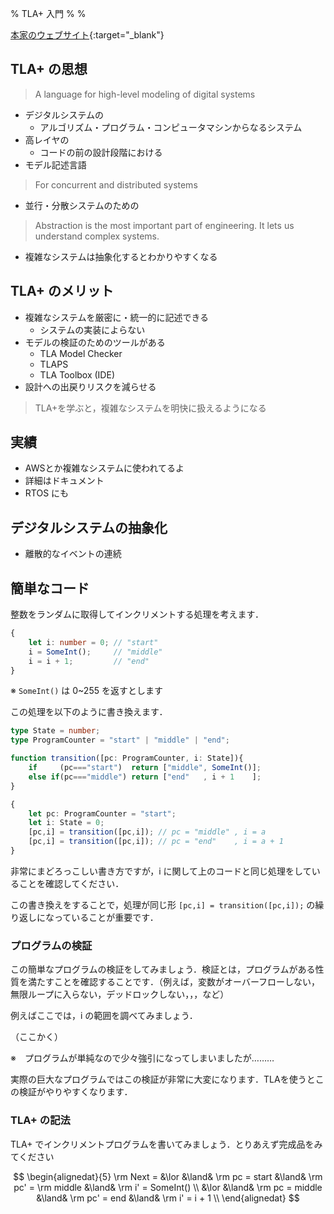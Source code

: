 % TLA+ 入門
%
%

[本家のウェブサイト](http://lamport.azurewebsites.net/tla/tla.html){:target="_blank"}

## TLA+ の思想

> A language for high-level modeling of digital systems

- デジタルシステムの
  - アルゴリズム・プログラム・コンピュータマシンからなるシステム
- 高レイヤの
  - コードの前の設計段階における
- モデル記述言語

> For concurrent and distributed systems

- 並行・分散システムのための

> Abstraction is the most important part of engineering.
> It lets us understand complex systems.

- 複雑なシステムは抽象化するとわかりやすくなる

## TLA+ のメリット

- 複雑なシステムを厳密に・統一的に記述できる
  - システムの実装によらない
- モデルの検証のためのツールがある
  - TLA Model Checker
  - TLAPS
  - TLA Toolbox (IDE)
- 設計への出戻りリスクを減らせる

> TLA+を学ぶと，複雑なシステムを明快に扱えるようになる

## 実績

- AWSとか複雑なシステムに使われてるよ
- 詳細はドキュメント
- RTOS にも

## デジタルシステムの抽象化

- 離散的なイベントの連続



## 簡単なコード

整数をランダムに取得してインクリメントする処理を考えます．

```typescript
{
    let i: number = 0; // "start"
    i = SomeInt();     // "middle"
    i = i + 1;         // "end"
}
```

※ `SomeInt()` は 0~255 を返すとします

この処理を以下のように書き換えます．

```typescript
type State = number;
type ProgramCounter = "start" | "middle" | "end";

function transition([pc: ProgramCounter, i: State]){
    if     (pc==="start")  return ["middle", SomeInt()];
    else if(pc==="middle") return ["end"   , i + 1    ];
}

{
    let pc: ProgramCounter = "start";
    let i: State = 0;
    [pc,i] = transition([pc,i]); // pc = "middle" , i = a
    [pc,i] = transition([pc,i]); // pc = "end"    , i = a + 1
}
```

非常にまどろっこしい書き方ですが，i に関して上のコードと同じ処理をしていることを確認してください．

この書き換えをすることで，処理が同じ形 `[pc,i] = transition([pc,i]);` の繰り返しになっていることが重要です．

### プログラムの検証

この簡単なプログラムの検証をしてみましょう．検証とは，プログラムがある性質を満たすことを確認することです．（例えば，変数がオーバーフローしない，無限ループに入らない，デッドロックしない，，，など）

例えばここでは，i の範囲を調べてみましょう．

（ここかく）

※　プログラムが単純なので少々強引になってしまいましたが………

実際の巨大なプログラムではこの検証が非常に大変になります．TLAを使うとこの検証がやりやすくなります．

### TLA+ の記法

TLA+ でインクリメントプログラムを書いてみましょう．とりあえず完成品をみてください

$$
\begin{alignedat}{5}
\rm Next = &\lor &\land& \rm pc = start  &\land& \rm pc' = \rm middle &\land& \rm i' = SomeInt() \\
           &\lor &\land& \rm pc = middle &\land& \rm pc' = end        &\land& \rm i' = i + 1     \\ 
\end{alignedat}
$$
